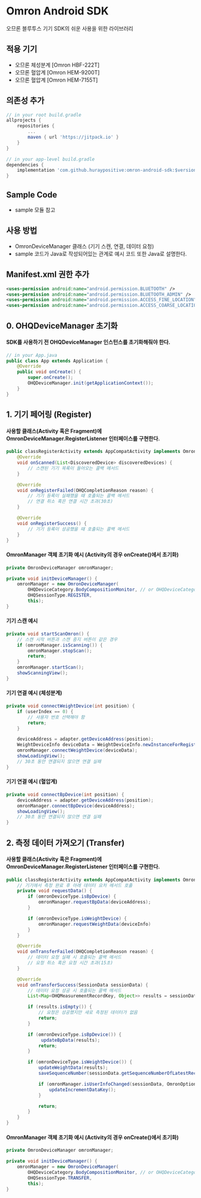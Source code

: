 # Omron Android SDK
오므론 블루투스 기기 SDK의 쉬운 사용을 위한 라이브러리

## 적용 기기
- 오므론 체성분계 [Omron HBF-222T]
- 오므론 혈압계 [Omron HEM-9200T]
- 오므론 혈압계 [Omron HEM-7155T]

## 의존성 추가
```gradle
// in your root build.gradle
allprojects {
    repositories {
        ...
        maven { url 'https://jitpack.io' }
    }
}

// in your app-level build.gradle
dependencies {
    implementation 'com.github.huraypositive:omron-android-sdk:$version'
}
```

## Sample Code
- sample 모듈 참고

## 사용 방법
- OmronDeviceManager 클래스 (기기 스캔, 연결, 데이터 요청)
- sample 코드가 Java로 작성되어있는 관계로 예시 코드 또한 Java로 설명한다.

## Manifest.xml 권한 추가
```xml
<uses-permission android:name="android.permission.BLUETOOTH" />
<uses-permission android:name="android.permission.BLUETOOTH_ADMIN" />
<uses-permission android:name="android.permission.ACCESS_FINE_LOCATION" />
<uses-permission android:name="android.permission.ACCESS_COARSE_LOCATION" />
```

## 0. OHQDeviceManager 초기화
#### SDK를 사용하기 전 OHQDeviceManager 인스턴스를 초기화해줘야 한다. 
```Java
// in your App.java
public class App extends Application {
    @Override
    public void onCreate() {
        super.onCreate();
        OHQDeviceManager.init(getApplicationContext());
    }
}
```

## 1. 기기 페어링 (Register)
#### 사용할 클래스(Activity 혹은 Fragment)에 OmronDeviceManager.RegisterListener 인터페이스를 구현한다.
```Java
public classRegisterActivity extends AppCompatActivity implements OmronDeviceManager.RegisterListener {
    @Override
    void onScanned(List<DiscoveredDevice> discoveredDevices) {
        // 스캔된 기기 목록이 들어오는 콜백 메서드
    }

    @Override
    void onRegisterFailed(OHQCompletionReason reason) {
        // 기기 등록이 실패했을 때 호출되는 콜백 메서드
        // 연결 취소 혹은 연결 시간 초과(30초)
    }

    @Override
    void onRegisterSuccess() {
        // 기기 등록이 성공했을 때 호출되는 콜백 메서드
    }
}
```

#### OmronManager 객체 초기화 예시 (Activity의 경우 onCreate()에서 초기화)
```Java
private OmronDeviceManager omronManager;

private void initDeviceManager() {
    omronManager = new OmronDeviceManager(
        OHQDeviceCategory.BodyCompositionMonitor, // or OHQDeviceCategory.BloodPressureMonitor
        OHQSessionType.REGISTER,
        this);
}
```

#### 기기 스캔 예시
```Java
private void startScanOmron() {
    // 스캔 시작 버튼과 스캔 중지 버튼이 같은 경우
    if (omronManager.isScanning()) {
        omronManager.stopScan();
        return;
    }
    omronManager.startScan();
    showScanningView();
}
```

#### 기기 연결 예시 (체성분계)
```Java
private void connectWeightDevice(int position) {
    if (userIndex == 0) {
        // 사용자 번호 선택해야 함
        return;
    }

    deviceAddress = adapter.getDeviceAddress(position);
    WeightDeviceInfo deviceData = WeightDeviceInfo.newInstanceForRegister(deviceAddress, userIndex);
    omronManager.connectWeightDevice(deviceData);
    showLoadingView();
    // 30초 동안 연결되지 않으면 연결 실패
}
```

#### 기기 연결 예시 (혈압계)
```Java
private void connectBpDevice(int position) {
    deviceAddress = adapter.getDeviceAddress(position);
    omronManager.connectBpDevice(deviceAddress);
    showLoadingView();
    // 30초 동안 연결되지 않으면 연결 실패
}
```

## 2. 측정 데이터 가져오기 (Transfer)
#### 사용할 클래스(Activity 혹은 Fragment)에 OmronDeviceManager.RegisterListener 인터페이스를 구현한다.
```Java
public classRegisterActivity extends AppCompatActivity implements OmronDeviceManager.TransferListener {
    // 기기에서 측정 완료 후 아래 데이터 요처 메서드 호출
    private void requestData() {
        if (omronDeviceType.isBpDevice) {
            omronManager.requestBpData(deviceAddress);
        }

        if (omronDeviceType.isWeightDevice) {
            omronManager.requestWeightData(deviceInfo)
        }
    }

    @Override
    void onTransferFailed(OHQCompletionReason reason) {
        // 데이터 요청 실패 시 호출되는 콜백 메서드
        // 요청 취소 혹은 요청 시간 초과(15초)
    }

    @Override
    void onTransferSuccess(SessionData sessionData) {
        // 데이터 요청 성공 시 호출되는 콜백 메서드
        List<Map<OHQMeasurementRecordKey, Object>> results = sessionData.getMeasurementRecords();

        if (results.isEmpty()) {
            // 요청은 성공했지만 새로 측정된 데이터가 없음
            return;
        }

        if (omronDeviceType.isBpDevice()) {
             updateBpData(results);
            return;
        }

        if (omronDeviceType.isWeightDevice()) {
            updateWeightData(results);
            saveSequenceNumber(sessionData.getSequenceNumberOfLatestRecord());

            if (omronManager.isUserInfoChanged(sessionData, OmronOption.getDemoUser())) {
                updateIncrementDataKey();
            }

            return;
        }
    }
}
```

#### OmronManager 객체 초기화 예시 (Activity의 경우 onCreate()에서 초기화)
```Java
private OmronDeviceManager omronManager;

private void initDeviceManager() {
    omronManager = new OmronDeviceManager(
        OHQDeviceCategory.BodyCompositionMonitor, // or OHQDeviceCategory.BloodPressureMonitor
        OHQSessionType.TRANSFER,
        this);
}
```

